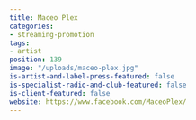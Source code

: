 ```yaml
---
title: Maceo Plex
categories:
- streaming-promotion
tags:
- artist
position: 139
image: "/uploads/maceo-plex.jpg"
is-artist-and-label-press-featured: false
is-specialist-radio-and-club-featured: false
is-client-featured: false
website: https://www.facebook.com/MaceoPlex/
---
```


